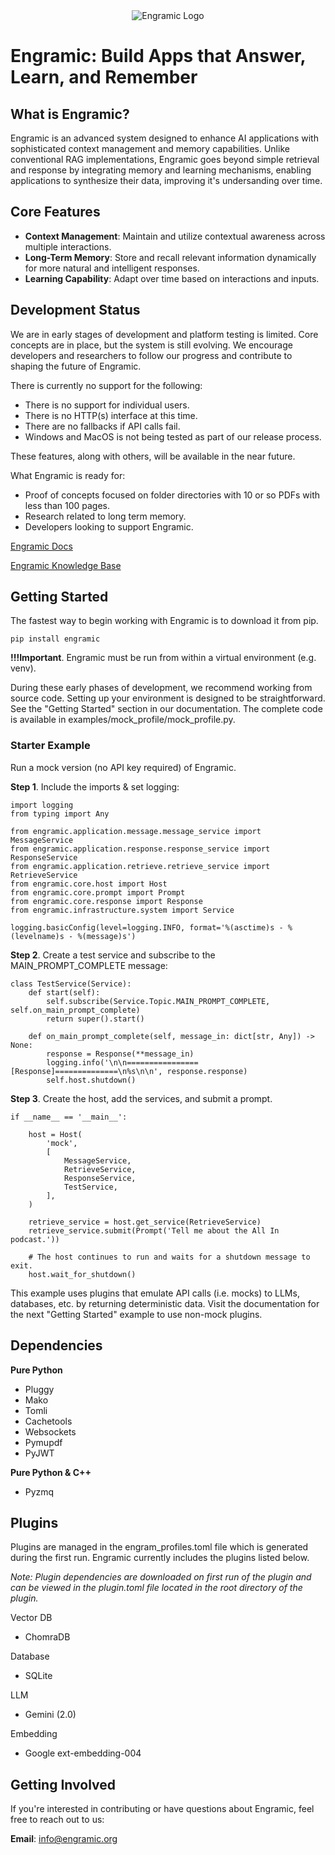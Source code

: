 <div align="center">
  <img alt="Engramic Logo" src="https://images.squarespace-cdn.com/content/67b3db6de0a35d0b59158854/69eac5b0-f048-4ec7-84d5-9ba7b7a1272a/logo_gray_200.png">
</div>

# Engramic: Build Apps that Answer, Learn, and Remember

## What is Engramic?
Engramic is an advanced system designed to enhance AI applications with sophisticated context management and memory capabilities. Unlike conventional RAG implementations, Engramic goes beyond simple retrieval and response by integrating memory and learning mechanisms, enabling applications to synthesize their data, improving it's undersanding over time.

## Core Features
- **Context Management**: Maintain and utilize contextual awareness across multiple interactions.
- **Long-Term Memory**: Store and recall relevant information dynamically for more natural and intelligent responses.
- **Learning Capability**: Adapt over time based on interactions and inputs.

## Development Status
We are in early stages of development and platform testing is limited. Core concepts are in place, but the system is still evolving. We encourage developers and researchers to follow our progress and contribute to shaping the future of Engramic.

There is currently no support for the following:

- There is no support for individual users.
- There is no HTTP(s) interface at this time.
- There are no fallbacks if API calls fail.
- Windows and MacOS is not being tested as part of our release process.

These features, along with others, will be available in the near future.

What Engramic is ready for:

- Proof of concepts focused on folder directories with 10 or so PDFs with less than 100 pages.
- Research related to long term memory.
- Developers looking to support Engramic.

[Engramic Docs](https://engramic.github.io/engramic/)

[Engramic Knowledge Base](https://www.engramic.org/knowledge-base)

## Getting Started

The fastest way to begin working with Engramic is to download it from pip.

```
pip install engramic
```

**!!!Important**. Engramic must be run from within a virtual environment (e.g. venv).

During these early phases of development, we recommend working from source code. Setting up your environment is designed to be straightforward. See the "Getting Started" section in our documentation. The complete code is available in examples/mock_profile/mock_profile.py.

### Starter Example 
Run a mock version (no API key required) of Engramic.

**Step 1**. Include the imports & set logging:
```
import logging
from typing import Any

from engramic.application.message.message_service import MessageService
from engramic.application.response.response_service import ResponseService
from engramic.application.retrieve.retrieve_service import RetrieveService
from engramic.core.host import Host
from engramic.core.prompt import Prompt
from engramic.core.response import Response
from engramic.infrastructure.system import Service

logging.basicConfig(level=logging.INFO, format='%(asctime)s - %(levelname)s - %(message)s')
```

**Step 2**. Create a test service and subscribe to the MAIN_PROMPT_COMPLETE message:

```
class TestService(Service):
    def start(self):
        self.subscribe(Service.Topic.MAIN_PROMPT_COMPLETE, self.on_main_prompt_complete)
        return super().start()

    def on_main_prompt_complete(self, message_in: dict[str, Any]) -> None:
        response = Response(**message_in)
        logging.info('\n\n================[Response]==============\n%s\n\n', response.response)
        self.host.shutdown()
```

**Step 3**. Create the host, add the services, and submit a prompt.
```
if __name__ == '__main__':

    host = Host(
        'mock',
        [
            MessageService,
            RetrieveService,
            ResponseService,
            TestService,
        ],
    )

    retrieve_service = host.get_service(RetrieveService)
    retrieve_service.submit(Prompt('Tell me about the All In podcast.'))

    # The host continues to run and waits for a shutdown message to exit.
    host.wait_for_shutdown()
```

This example uses plugins that emulate API calls (i.e. mocks) to LLMs, databases, etc. by returning deterministic data. Visit the documentation for the next "Getting Started" example to use non-mock plugins.

## Dependencies
**Pure Python**
- Pluggy
- Mako
- Tomli
- Cachetools
- Websockets
- Pymupdf
- PyJWT

**Pure Python & C++**
- Pyzmq

## Plugins
Plugins are managed in the engram_profiles.toml file which is generated during the first run. Engramic currently includes the plugins listed below.

*Note: Plugin dependencies are downloaded on first run of the plugin and can be viewed in the plugin.toml file located in the root directory of the plugin.*

Vector DB
- ChomraDB

Database
- SQLite

LLM
- Gemini (2.0)

Embedding
- Google ext-embedding-004



## Getting Involved
If you're interested in contributing or have questions about Engramic, feel free to reach out to us:

**Email**: [info@engramic.org](mailto:info@engramic.org)



